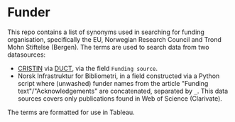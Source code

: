 # Funder

This repo contains a list of synonyms used in searching for funding organisation, specifically the EU, Norwegian Research Council and Trond Mohn Stiftelse (Bergen). The terms are used to search data from two datasources:
* [CRISTIN](https://www.cristin.no/) via [DUCT](https://www.cristin.no/ressurser/duct/dokumentasjon/datakilder-i-duct_ny.html), via the field `Funding source`.
* Norsk Infrastruktur for Bibliometri, in a field constructed via a Python script where (unwashed) funder names from the article "Funding text"/"Acknowledgements" are concatenated, separated by `_`. This data sources covers only publications found in Web of Science (Clarivate). 

The terms are formatted for use in Tableau. 
